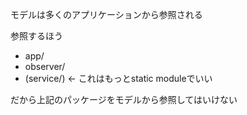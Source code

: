 モデルは多くのアプリケーションから参照される

参照するほう

- app/
- observer/
- (service/) <- これはもっとstatic moduleでいい

だから上記のパッケージをモデルから参照してはいけない

